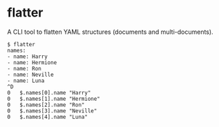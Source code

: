 # flatter

A CLI tool to flatten YAML structures (documents and multi-documents).

```
$ flatter
names:
- name: Harry
- name: Hermione
- name: Ron
- name: Neville
- name: Luna
^D
0	$.names[0].name	"Harry"
0	$.names[1].name	"Hermione"
0	$.names[2].name	"Ron"
0	$.names[3].name	"Neville"
0	$.names[4].name	"Luna"
```
